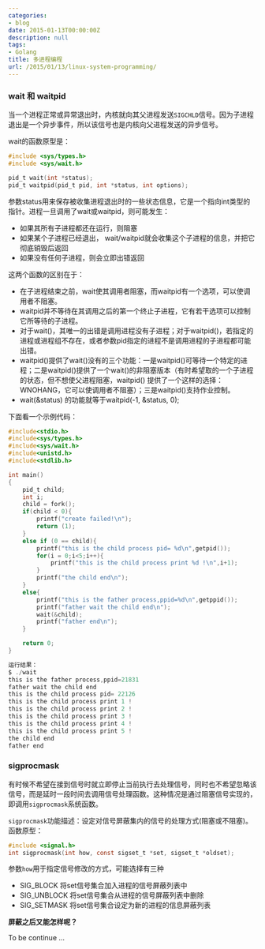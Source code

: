 ```yaml
---
categories:
- blog
date: 2015-01-13T00:00:00Z
description: null
tags:
- Golang
title: 多进程编程
url: /2015/01/13/linux-system-programming/
---
```


### wait 和 waitpid

当一个进程正常或异常退出时，内核就向其父进程发送`SIGCHLD`信号。因为子进程退出是一个异步事件，所以该信号也是内核向父进程发送的异步信号。

wait的函数原型是：

```c
#include <sys/types.h>
#include <sys/wait.h>

pid_t wait(int *status);
pid_t waitpid(pid_t pid, int *status, int options);
```

参数status用来保存被收集进程退出时的一些状态信息，它是一个指向int类型的指针。进程一旦调用了wait或waitpid，则可能发生：

- 如果其所有子进程都还在运行，则阻塞
- 如果某个子进程已经退出， wait/waitpid就会收集这个子进程的信息，并把它彻底销毁后返回
- 如果没有任何子进程，则会立即出错返回　　　　

这两个函数的区别在于：

- 在子进程结束之前，wait使其调用者阻塞，而waitpid有一个选项，可以使调用者不阻塞。
- waitpid并不等待在其调用之后的第一个终止子进程，它有若干选项可以控制它所等待的子进程。
- 对于wait()，其唯一的出错是调用进程没有子进程；对于waitpid()，若指定的进程或进程组不存在，或者参数pid指定的进程不是调用进程的子进程都可能出错。
- waitpid()提供了wait()没有的三个功能：一是waitpid()可等待一个特定的进程；二是waitpid()提供了一个wait()的非阻塞版本（有时希望取的一个子进程的状态，但不想使父进程阻塞，waitpid() 提供了一个这样的选择：WNOHANG，它可以使调用者不阻塞）；三是waitpid()支持作业控制。
- wait(&status) 的功能就等于waitpid(-1, &status, 0);

下面看一个示例代码：

```c
#include<stdio.h>
#include<sys/types.h>
#include<sys/wait.h>
#include<unistd.h>
#include<stdlib.h>

int main()
{
    pid_t child;
    int i;
    child = fork();
    if(child < 0){
        printf("create failed!\n");
        return (1);
    }
    else if (0 == child){
        printf("this is the child process pid= %d\n",getpid());
        for(i = 0;i<5;i++){
            printf("this is the child process print %d !\n",i+1);
        }
        printf("the child end\n");
    }
    else{
        printf("this is the father process,ppid=%d\n",getppid());
        printf("father wait the child end\n");
        wait(&child);
        printf("father end\n");
    }

    return 0;
}

运行结果：
$ ./wait 
this is the father process,ppid=21831
father wait the child end
this is the child process pid= 22126
this is the child process print 1 !
this is the child process print 2 !
this is the child process print 3 !
this is the child process print 4 !
this is the child process print 5 !
the child end
father end
```

### sigprocmask

有时候不希望在接到信号时就立即停止当前执行去处理信号，同时也不希望忽略该信号，而是延时一段时间去调用信号处理函数。这种情况是通过阻塞信号实现的，即调用`sigprocmask`系统函数。

`sigprocmask`功能描述：设定对信号屏蔽集内的信号的处理方式(阻塞或不阻塞)。函数原型：

```c
#include <signal.h>
int sigprocmask(int how, const sigset_t *set, sigset_t *oldset);
```

参数`how`用于指定信号修改的方式，可能选择有三种

- SIG_BLOCK   将set信号集合加入进程的信号屏蔽列表中
- SIG_UNBLOCK 将set信号集合从进程的信号屏蔽列表中删除
- SIG_SETMASK 将set信号集合设定为新的进程的信息屏蔽列表
 

**屏蔽之后又能怎样呢？**

To be continue ...
 
